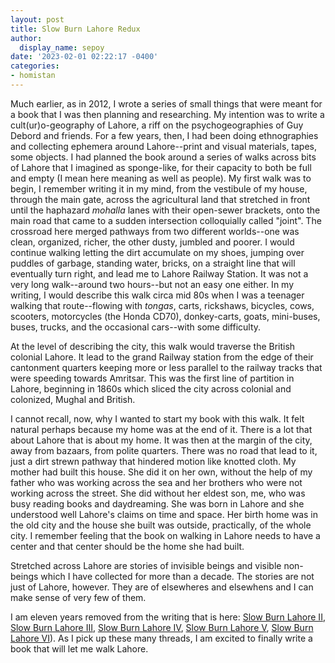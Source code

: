 ```yaml
---
layout: post
title: Slow Burn Lahore Redux
author:
  display_name: sepoy
date: '2023-02-01 02:22:17 -0400'
categories:
- homistan
---
```

Much earlier, as in 2012, I wrote a series of small things that were meant for a book that I was then planning and researching. My intention was to write a cult(ur)o-geography of Lahore, a riff on the psychogeographies of Guy Debord and friends. For a few years, then, I had been doing ethnographies and collecting ephemera around Lahore--print and visual materials, tapes, some objects. I had planned the book around a series of walks across bits of Lahore that I imagined as sponge-like, for their capacity to both be full and empty (I mean here meaning as well as people). My first walk was to begin, I remember writing it in my mind, from the vestibule of my house, through the main gate, across the agricultural land that stretched in front until the haphazard *mohalla* lanes with their open-sewer brackets, onto the main road that came to a sudden intersection colloquially called "joint". The crossroad here merged pathways from two different worlds--one was clean, organized, richer, the other dusty, jumbled and poorer. I would continue walking letting the dirt accumulate on my shoes, jumping over puddles of garbage, standing water, bricks, on a straight line that will eventually turn right, and lead me to Lahore Railway Station. It was not a very long walk--around two hours--but not an easy one either. In my writing, I would describe this walk circa mid 80s when I was a teenager walking that route--flowing with *tongas*, carts, rickshaws, bicycles, cows, scooters, motorcycles (the Honda CD70), donkey-carts, goats, mini-buses, buses, trucks, and the occasional cars--with some difficulty.

At the level of describing the city, this walk would traverse the British colonial Lahore. It lead to the grand Railway station from the edge of their cantonment quarters keeping more or less parallel to the railway tracks that were speeding towards Amritsar. This was the first line of partition in Lahore, beginning in 1860s which sliced the city across colonial and colonized, Mughal and British.

I cannot recall, now, why I wanted to start my book with this walk. It felt natural perhaps because my home was at the end of it. There is a lot that about Lahore that is about my home. It was then at the margin of the city, away from bazaars, from polite quarters. There was no road that lead to it, just a dirt strewn pathway that hindered motion like knotted cloth. My mother had built this house. She did it on her own, without the help of my father who was working across the sea and her brothers who were not working across the street. She did without her eldest son, me, who was busy reading books and daydreaming. She was born in Lahore and she understood well Lahore's claims on time and space. Her birth home was in the old city and the house she built was outside, practically, of the whole city. I remember feeling that the book on walking in Lahore needs to have a center and that center should be the home she had built.

Stretched across Lahore are stories of invisible beings and visible non-beings which I have collected for more than a decade. The stories are not just of Lahore, however. They are of elsewheres and elsewhens and I can make sense of very few of them.

I am eleven years removed from the writing that is here: <a href="https://www.chapatimystery.com/archives/slow_burn_lahore_ii_meeting_old_masters.html">Slow Burn Lahore II</a>, <a href="https://www.chapatimystery.com/archives/archives/homistan/slow_burn_lahore_iii_this_is_my_culture.html">Slow Burn Lahore III</a>, <a href="https://www.chapatimystery.com/archives/slow_burn_lahore_iv_see_through_cement.html">Slow Burn Lahore IV</a>, <a href="https://www.chapatimystery.com/archives/slow_burn_lahore_v_archeology_of_space.html">Slow Burn Lahore V</a>, <a href="https://www.chapatimystery.com/archives/slow_burn_lahore_vi_a_footnote.html">Slow Burn Lahore VI</a>). As I pick up these many threads, I am excited to finally write a book that will let me walk Lahore.
